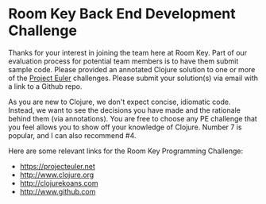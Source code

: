 # Room Key Back End Development Challenge

Thanks for your interest in joining the team here at Room Key. Part of our evaluation process for potential team members is to have them submit sample code.  Please provided an annotated Clojure solution to one or more of the [Project Euler](https://projecteuler.net) challenges.  Please submit your solution(s) via email with a link to a Github repo.

As you are new to Clojure, we don't expect concise, idiomatic code.  Instead, we want to see the decisions you have made and the rationale behind them (via annotations).  You are free to choose any PE challenge that you feel allows you to show off your knowledge of Clojure.  Number 7 is popular, and I can also recommend #4.

Here are some relevant links for the Room Key Programming Challenge:

* https://projecteuler.net
* http://www.clojure.org
* http://clojurekoans.com
* http://www.github.com

